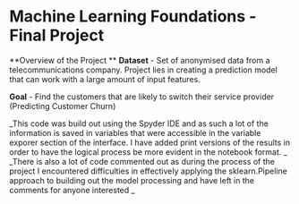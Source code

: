 # Machine Learning Foundations - Final Project #
**Overview of the Project
**
**Dataset** - Set of anonymised data from a telecommunications company. Project lies in creating a prediction model that can work with a large amount of input features.

**Goal** - Find the customers that are likely to switch their service provider (Predicting Customer Churn)

_This code was build out using the Spyder IDE and as such a lot of the information is saved in variables that were accessible in the variable exporer section of the interface. I have added print versions of the results in order to have the logical process be more evident in the notebook format.
_
_There is also a lot of code commented out as during the process of the project I encountered difficulties in effectively applying the sklearn.Pipeline approach to building out the model processing and have left in the comments for anyone interested
_
